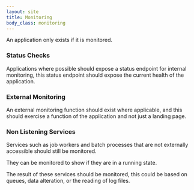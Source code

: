 ```yaml
---
layout: site
title: Monitoring
body_class: monitoring
---
```


An application only exists if it is monitored.


### Status Checks

Applications where possible should expose a status endpoint for internal monitoring, this status endpoint should expose the current health of the application.

### External Monitoring

An external monitoring function should exist where applicable, and this should exercise a function of the application and not just a landing page.

### Non Listening Services

Services such as job workers and batch processes that are not externally accessible should still be monitored.

They can be monitored to show if they are in a running state.

The result of these services should be monitored, this could be based on queues, data alteration, or the reading of log files.